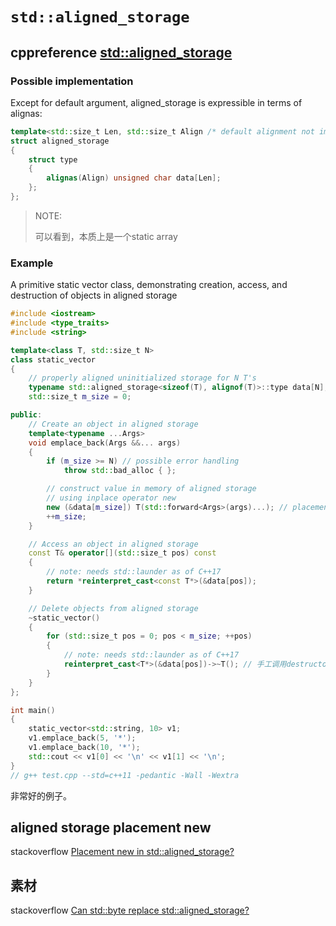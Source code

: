 # `std::aligned_storage`



## cppreference [std::aligned_storage](https://en.cppreference.com/w/cpp/types/aligned_storage)



### Possible implementation

Except for default argument, aligned_storage is expressible in terms of alignas:

```C++
template<std::size_t Len, std::size_t Align /* default alignment not implemented */>
struct aligned_storage
{
	struct type
	{
		alignas(Align) unsigned char data[Len];
	};
};

```

> NOTE: 
>
> 可以看到，本质上是一个static array

### Example

A primitive static vector class, demonstrating creation, access, and destruction of objects in aligned storage



```C++
#include <iostream>
#include <type_traits>
#include <string>

template<class T, std::size_t N>
class static_vector
{
	// properly aligned uninitialized storage for N T's
	typename std::aligned_storage<sizeof(T), alignof(T)>::type data[N];
	std::size_t m_size = 0;

public:
	// Create an object in aligned storage
	template<typename ...Args>
	void emplace_back(Args &&... args)
	{
		if (m_size >= N) // possible error handling
			throw std::bad_alloc { };

		// construct value in memory of aligned storage
		// using inplace operator new
		new (&data[m_size]) T(std::forward<Args>(args)...); // placement new
		++m_size;
	}

	// Access an object in aligned storage
	const T& operator[](std::size_t pos) const
	{
		// note: needs std::launder as of C++17
		return *reinterpret_cast<const T*>(&data[pos]);
	}

	// Delete objects from aligned storage
	~static_vector()
	{
		for (std::size_t pos = 0; pos < m_size; ++pos)
		{
			// note: needs std::launder as of C++17
			reinterpret_cast<T*>(&data[pos])->~T(); // 手工调用destructor
		}
	}
};

int main()
{
	static_vector<std::string, 10> v1;
	v1.emplace_back(5, '*');
	v1.emplace_back(10, '*');
	std::cout << v1[0] << '\n' << v1[1] << '\n';
}
// g++ test.cpp --std=c++11 -pedantic -Wall -Wextra

```

非常好的例子。

## aligned storage placement new

stackoverflow [Placement new in std::aligned_storage?](https://stackoverflow.com/questions/28187732/placement-new-in-stdaligned-storage)

## 素材

stackoverflow [Can std::byte replace std::aligned_storage?](https://stackoverflow.com/questions/58288225/can-stdbyte-replace-stdaligned-storage)

